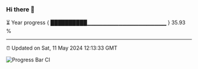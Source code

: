 ### Hi there 👋

⏳ Year progress { ██████████▁▁▁▁▁▁▁▁▁▁▁▁▁▁▁▁▁▁▁▁ } 35.93 %

---

⏰ Updated on Sat, 11 May 2024 12:13:33 GMT

![Progress Bar CI](https://github.com/Shyam-Makwana/GitHub-Actions-Demo/workflows/Progress%20Bar%20CI/badge.svg)

